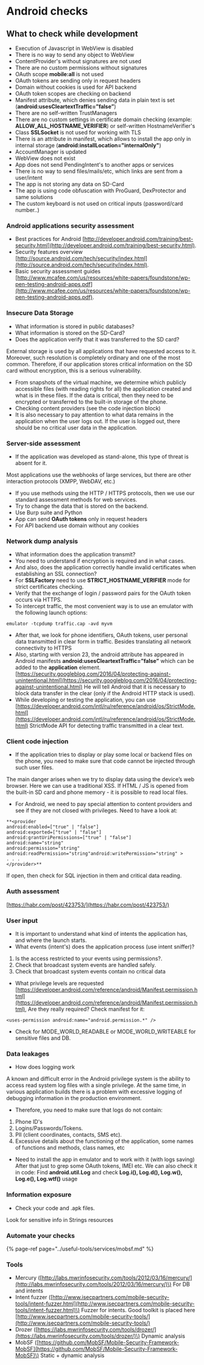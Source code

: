 # Android checks

## What to check while development

* Execution of Javascript in WebView is disabled
* There is no way to send any object to WebView
* ContentProvider's without signatures are not used
* There are no custom permissions without signatures
* OAuth scope **mobile:all** is not used
* OAuth tokens are sending only in request headers
* Domain without cookies is used for API backend
* OAuth token scopes are checking on backend
* Manifest attribute, which denies sending data in plain text is set \(**android:usesCleartextTraffic=”false”**\)
* There are no self-written TrustManagers
* There are no custom settings in certificate domain checking \(example: **ALLOW\_ALL\_HOSTNAME\_VERIFIER**\) or self-written HostnameVerifier's
* Class **SSLSocket** is not used for working with TLS
* There is an attribute in manifest, which allows to install the app only in internal storage \(**android:installLocation="internalOnly"**\)
* AccountManager is updated
* WebView does not exist
* App does not send PendingIntent's to another apps or services
* There is no way to send files/mails/etc, which links are sent from a user/intent
* The app is not storing any data on SD-Card
* The app is using code obfuscation with ProGuard, DexProtector and same solutions
* The custom keyboard is not used on critical inputs \(password/card number..\)

### Android applications security assessment

* Best practices for Android [http://developer.android.com/training/best-security.html](http://developer.android.com/training/best-security.html).
* Security features overview [http://source.android.com/tech/security/index.html](http://source.android.com/tech/security/index.html).
* Basic security assessment guides [http://www.mcafee.com/us/resources/white-papers/foundstone/wp-pen-testing-android-apps.pdf](http://www.mcafee.com/us/resources/white-papers/foundstone/wp-pen-testing-android-apps.pdf).

### Insecure Data Storage

* What information is stored in public databases?
* What information is stored on the SD-Card?
* Does the application verify that it was transferred to the SD card?

External storage is used by all applications that have requested access to it. Moreover, such resolution is completely ordinary and one of the most common. Therefore, if our application stores critical information on the SD card without encryption, this is a serious vulnerability.

* From snapshots of the virtual machine, we determine which publicly accessible files \(with reading rights for all\) the application created and what is in these files. If the data is critical, then they need to be encrypted or transferred to the built-in storage of the phone.
* Checking content providers \(see the code injection block\)
* It is also necessary to pay attention to what data remains in the application when the user logs out. If the user is logged out, there should be no critical user data in the application.

### Server-side assessment

* If the application was developed as stand-alone, this type of threat is absent for it.

Most applications use the webhooks of large services, but there are other interaction protocols \(XMPP, WebDAV, etc.\)

* If you use methods using the HTTP / HTTPS protocols, then we use our standard assessment methods for web services.
* Try to change the data that is stored on the backend.
* Use Burp suite and Python
* App can send **OAuth tokens** only in request headers
* For API backend use domain without any cookies

### Network dump analysis

* What information does the application transmit?
* You need to understand if encryption is required and in what cases.
* And also, does the application correctly handle invalid certificates when establishing an SSL connection?
* For **SSLFactory** need to use **STRICT\_HOSTNAME\_VERIFIER** mode for strict certificates checking.
* Verify that the exchange of login / password pairs for the OAuth token occurs via HTTPS.
* To intercept traffic, the most convenient way is to use an emulator with the following launch options:

```text
emulator -tcpdump traffic.cap -avd myvm
```

* After that, we look for phone identifiers, OAuth tokens, user personal data transmitted in clear form in traffic. Besides translating all network connectivity to HTTPS
* Also, starting with version 23, the android attribute has appeared in Android manifests **android:usesCleartextTraffic=”false”** which can be added to the **application** element. [https://security.googleblog.com/2016/04/protecting-against-unintentional.html](https://security.googleblog.com/2016/04/protecting-against-unintentional.html) He will tell Android that it is necessary to block data transfer in the clear \(only if the Android HTTP stack is used\).
* While developing or testing the application, you can use [https://developer.android.com/intl/ru/reference/android/os/StrictMode.html](https://developer.android.com/intl/ru/reference/android/os/StrictMode.html) StrictMode API for detecting traffic transmitted in a clear text.

### Client code injection

* If the application tries to display or play some local or backend files on the phone, you need to make sure that code cannot be injected through such user files.

The main danger arises when we try to display data using the device’s web browser. Here we can use a traditional XSS. If HTML / JS is opened from the built-in SD card and phone memory - it is possible to read local files.

* For Android, we need to pay special attention to content providers and see if they are not closed with privileges. Need to have a look at:

```text
**<provider 
android:enabled=["true" | "false"]
android:exported=["true" | "false"]
android:grantUriPermissions=["true" | "false"]
android:name="string"
android:permission="string"
android:readPermission="string"android:writePermission="string" >
. . .
</provider>**
```

If open, then check for SQL injection in them and critical data reading.

### Auth assessment

[https://habr.com/post/423753/](https://habr.com/post/423753/)

### User input

* It is important to understand what kind of intents the application has, and where the launch starts.
* What events \(intent's\) does the application process \(use intent sniffer\)?

1. Is the access restricted to your events using permissions?.
2. Check that broadcast system events are handled safely.
3. Check that broadcast system events contain no critical data

* What privilege levels are requested [https://developer.android.com/reference/android/Manifest.permission.html](https://developer.android.com/reference/android/Manifest.permission.html), Are they really required? Check manifest for it:

```text
<uses-permission android:name="android.permission.*" />
```

* Check for MODE\_WORLD\_READABLE or MODE\_WORLD\_WRITEABLE for sensitive files and DB.

### Data leakages

* How does logging work

A known and difficult error in the Android privilege system is the ability to access read system log files with a single privilege. At the same time, in various application builds there is a problem with excessive logging of debugging information in the production environment.

* Therefore, you need to make sure that logs do not contain:

1. Phone ID's
2. Logins/Passwords/Tokens.
3. PII \(client coordinates, contacts, SMS etc\).
4. Excessive details about the functioning of the application, some names of functions and methods, class names, etc

* Need to install the app in emulator and to work with it \(with logs saving\) After that just to grep some OAuth tokens, IMEI etc. We can also check it in code: Find **android.util.Log** and check **Log.i\(\), Log.d\(\), Log.w\(\), Log.e\(\), Log.wtf\(\)** usage

### Information exposure

* Check your code and .apk files.

Look for sensitive info in Strings resources

### Automate your checks

{% page-ref page="../useful-tools/services/mobsf.md" %}

### Tools

* Mercury \([http://labs.mwrinfosecurity.com/tools/2012/03/16/mercury/](http://labs.mwrinfosecurity.com/tools/2012/03/16/mercury/)\) For DB and intents
* Intent fuzzer \([http://www.isecpartners.com/mobile-security-tools/intent-fuzzer.html](http://www.isecpartners.com/mobile-security-tools/intent-fuzzer.html)\) Fuzzer for intents. Good toolkit is placed here [http://www.isecpartners.com/mobile-security-tools/](http://www.isecpartners.com/mobile-security-tools/)
* Drozer \([https://labs.mwrinfosecurity.com/tools/drozer/](https://labs.mwrinfosecurity.com/tools/drozer/)\) Dynamic analysis
* MobSF \([https://github.com/MobSF/Mobile-Security-Framework-MobSF](https://github.com/MobSF/Mobile-Security-Framework-MobSF)\) Static + dynamic analysis

